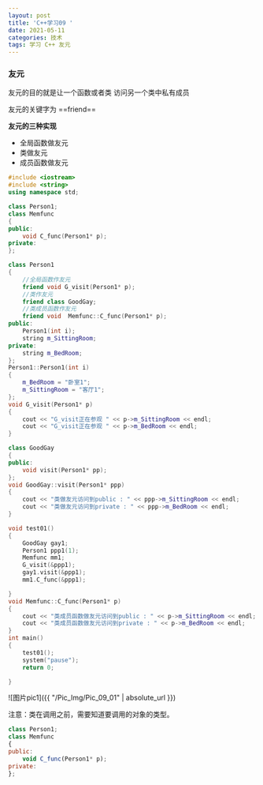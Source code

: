 ```yaml
---
layout: post
title: 'C++学习09 '
date: 2021-05-11
categories: 技术
tags: 学习 C++ 友元
---
```



### 友元

友元的目的就是让一个函数或者类 访问另一个类中私有成员

友元的关键字为  ==friend==



**友元的三种实现**

* 全局函数做友元
* 类做友元
* 成员函数做友元

```c++
#include <iostream>
#include <string>
using namespace std;

class Person1;
class Memfunc
{
public:
	void C_func(Person1* p);
private:
};

class Person1
{
	//全局函数作友元
	friend void G_visit(Person1* p);
	//类作友元
	friend class GoodGay;
	//类成员函数作友元
	friend void  Memfunc::C_func(Person1* p);
public:
	Person1(int i);
	string m_SittingRoom;
private:
	string m_BedRoom;
};
Person1::Person1(int i)
{
	m_BedRoom = "卧室1";
	m_SittingRoom = "客厅1";
};
void G_visit(Person1* p)
{
	cout << "G_visit正在参观 " << p->m_SittingRoom << endl;
	cout << "G_visit正在参观 " << p->m_BedRoom << endl;
}

class GoodGay 
{
public:
	void visit(Person1* pp);
};
void GoodGay::visit(Person1* ppp)
{
	cout << "类做友元访问到public : " << ppp->m_SittingRoom << endl;
	cout << "类做友元访问到private : " << ppp->m_BedRoom << endl;
}

void test01() 
{
	GoodGay gay1;
	Person1 ppp1(1);
	Memfunc mm1;
	G_visit(&ppp1);
	gay1.visit(&ppp1);
	mm1.C_func(&ppp1);

}
void Memfunc::C_func(Person1* p)
{
	cout << "类成员函数做友元访问到public : " << p->m_SittingRoom << endl;
	cout << "类成员函数做友元访问到private : " << p->m_BedRoom << endl;
}
int main() 
{
	test01();
	system("pause");
	return 0;

}

```

![图片pic1]({{ "/Pic_Img/Pic_09_01" | absolute_url }})


注意：类在调用之前，需要知道要调用的对象的类型。
		

``` javascript
class Person1;
class Memfunc
{
public:
	void C_func(Person1* p);
private:
};

```